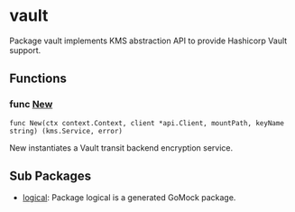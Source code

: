 # vault

Package vault implements KMS abstraction API to provide Hashicorp Vault support.

## Functions

### func [New](service.go#L43)

`func New(ctx context.Context, client *api.Client, mountPath, keyName string) (kms.Service, error)`

New instantiates a Vault transit backend encryption service.

## Sub Packages

* [logical](./logical): Package logical is a generated GoMock package.

